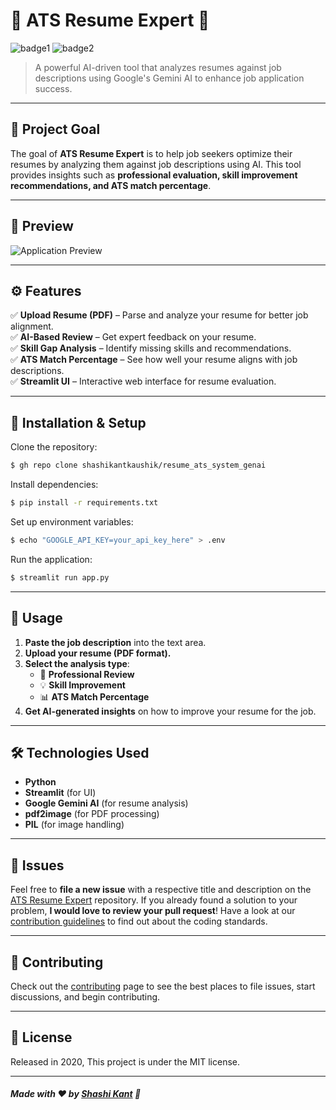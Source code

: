 # 📄 ATS Resume Expert 📝

![badge1](https://img.shields.io/badge/Python-%2314354C.svg?style=for-the-badge&logo=python&logoColor=white) ![badge2](https://img.shields.io/badge/Streamlit-%23FF4B4B.svg?style=for-the-badge&logo=streamlit&logoColor=white)

> A powerful AI-driven tool that analyzes resumes against job descriptions using Google's Gemini AI to enhance job application success.

---

## 🎯 Project Goal

The goal of **ATS Resume Expert** is to help job seekers optimize their resumes by analyzing them against job descriptions using AI. This tool provides insights such as **professional evaluation, skill improvement recommendations, and ATS match percentage**.

---

## 🚀 Preview

![Application Preview](https://i.imgur.com/JjiSML3.png)

---

## :gear: Features

✅ **Upload Resume (PDF)** – Parse and analyze your resume for better job alignment.  
✅ **AI-Based Review** – Get expert feedback on your resume.  
✅ **Skill Gap Analysis** – Identify missing skills and recommendations.  
✅ **ATS Match Percentage** – See how well your resume aligns with job descriptions.  
✅ **Streamlit UI** – Interactive web interface for resume evaluation.

---

## :wrench: Installation & Setup

Clone the repository:
```bash
$ gh repo clone shashikantkaushik/resume_ats_system_genai
```

Install dependencies:
```bash
$ pip install -r requirements.txt
```

Set up environment variables:
```bash
$ echo "GOOGLE_API_KEY=your_api_key_here" > .env
```

Run the application:
```bash
$ streamlit run app.py
```

---

## :hammer: Usage
1. **Paste the job description** into the text area.
2. **Upload your resume (PDF format).**
3. **Select the analysis type**: 
   - 📝 **Professional Review**
   - 💡 **Skill Improvement**
   - 📊 **ATS Match Percentage**
4. **Get AI-generated insights** on how to improve your resume for the job.

---

## 🛠 Technologies Used
- **Python**
- **Streamlit** (for UI)
- **Google Gemini AI** (for resume analysis)
- **pdf2image** (for PDF processing)
- **PIL** (for image handling)

---

## :bug: Issues
Feel free to **file a new issue** with a respective title and description on the [ATS Resume Expert](https://github.com/shashikantkaushik/resume_ats_system_genai/issues) repository. If you already found a solution to your problem, **I would love to review your pull request**! Have a look at our [contribution guidelines](https://github.com/shashikantkaushik/shashikantkaushik/blob/main/CONTRIBUTING.md) to find out about the coding standards.

---

## :tada: Contributing
Check out the [contributing](https://github.com/shashikantkaushik/shashikantkaushik/blob/main/CONTRIBUTING.md) page to see the best places to file issues, start discussions, and begin contributing.

---

## :closed_book: License
Released in 2020, 
This project is under the MIT license.

---

##### Made with ❤️ by [Shashi Kant](https://github.com/shashikantkaushik) 🚀

